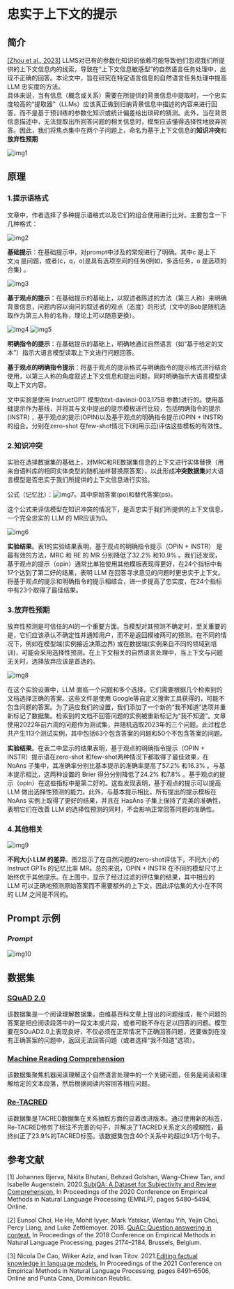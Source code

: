 # **忠实于上下文的提示**

## 简介

[[Zhou et al., 2023]](https://arxiv.org/abs/2303.11315) LLMS对已有的参数化知识的依赖可能导致他们忽视我们所提供的上下文信息内的线索，导致在“上下文信息敏感型”的自然语言任务处理中，出现不正确的回答。本论文中，旨在研究在特定语言信息的自然语言任务处理中提高 LLM 忠实度的方法。  
具体来说，当有信息（概念或关系）需要在所提供的背景信息中提取时，一个忠实度较高的“提取器”（LLMs）应该真正做到归纳背景信息中描述的内容来进行回答，而不是基于预训练的参数化知识或统计偏差给出琐碎的猜测。此外，当在背景信息描述中，无法提取出所回答问题的相关信息时，模型应该懂得选择性地放弃回答。因此，我们将焦点集中在两个子问题上，命名为基于上下文信息的**知识冲突**和**放弃性预期**


![img1](img/img1.png)
## 原理

### 1.提示语格式
文章中，作者选择了多种提示语格式以及它们的组合使用进行比对。主要包含一下几种格式：

![img2](img/img2.png)

**基础提示**：在基础提示中，对prompt中涉及的常规进行了明确。其中c 是上下文;q 是问题，或者(c，q，o)是具有选项空间的任务(例如，多选任务，o 是选项的合集)  。

![img3](img/img3.png)

**基于观点的提示**：在基础提示的基础上，以叙述者陈述的方法（第三人称）来明确背景信息，问题内容以询问的叙述者的观点（态度）的形式（文中的Bob是随机选取作为第三人称的名称，理论上可以随意更换）。

![img4](img/img4.png)
![img5](img/img5.png)

**明确指令的提示**：在基础提示的基础上，明确地通过自然语言（如“基于给定的文本”）指示大语言模型读取上下文进行问题回答。

**基于观点的明确指令提示**：将基于观点的提示格式与明确指令的提示格式进行结合使用，以第三人称的角度叙述上下文信息和提出问题，同时明确指示大语言模型读取上下文内容。

文中实验是使用 InstructGPT 模型(text-davinci-003,175B 参数)进行的。使用基础提示作为基线，并将其与文中提出的提示模板进行比较，包括明确指令的提示(INSTR) ，基于观点的提示(OPIN)以及基于观点的明确指令提示(OPIN + INSTR)的组合。分别在zero-shot 在few-shot情况下(利用示范)评估这些模板的有效性。


### 2.知识冲突

实验在选择数据集的基础上，对MRC和RE数据集信息的上下文进行实体替换（用来自语料库的相同实体类型的随机抽样替换原答案），以此形成**冲突数据集**对大语言模型是否忠实于我们所提供的上下文信息进行实验。

公式（记忆比）：![img7](img/img7.png)。其中原始答案(po)和替代答案(ps)。

这个公式来评估模型在知识冲突的情况下，是否忠实于我们所提供的上下文信息，一个完全忠实的 LLM 的 MR应该为0。

![img6](img/img6.png)

**实验结果**。表1的实验结果表明，基于观点的明确指令提示（OPIN + INSTR） 是最有效的方法，MRC 和 RE 的 MR 分别降低了32.2% 和10.9% 。我们还发现，基于观点的提示（opin）通常比单独使用其他模板表现得更好，在24个指标中有17个达到了第二好的结果，表明 LLM 在回答寻求意见的问题时更忠实于上下文。将基于观点的提示和明确指令的提示相结合，进一步提高了忠实度，在24个指标中有23个取得了最佳结果。

### 3.放弃性预期

放弃性预测是可信任的AI的一个重要方面。当模型对其预测不确定时，至关重要的是，它们应该承认不确定性并通知用户，而不是返回模棱两可的预测。在不同的情况下，例如在模型端(实例接近决策边界) 或在数据端(实例来自不同的领域到培训)，可能会采用选择性预测。在上下文相关的自然语言处理中，当上下文与问题无关时，选择放弃应该是首选的。


![img8](img/img8.png)

在这个实验设置中，LLM 面临一个问题和多个选择，它们需要根据几个检索到的文档选择正确的答案。这些文件是使用 Google等自定义搜索工具获得的，可能不包含问题的答案。为了适应我们的设置，我们添加了一个新的“我不知道”选项并重新标记了数据集。检索到的文档不回答问题的实例被重新标记为“我不知道”。文章使用2022年前六周的问题作为测试集，并随机选取2023年的三个问题。此过程总共产生113个测试实例，其中包括63个包含答案的问题和50个不包含答案的问题。

**实验结果**。在表二中显示的结果表明，基于观点的明确指令提示（OPIN + INSTR）提示语在zero-shot 和few-shot两种情况下都取得了最佳效果，在 NoAns 子集中，其准确率分别比基本提示的准确率提高了57.2% 和16.3% 。与基本提示相比，这两种设置的 Brier 得分分别降低了24.2% 和7.8% 。基于观点的提示（opin）在这些指标中是第二好的。这些发现表明，基于观点的提示可以提高 LLM 做出选择性预测的能力。此外，与基本提示相比，所有提出的提示模板在 NoAns 实例上取得了更好的结果，并且在 HasAns 子集上保持了完美的准确性，表明它们在改善 LLM 的选择性预测的同时，不会影响正常回答问题的准确性。

### 4.其他相关
![img9](img/img9.png)


**不同大小 LLM 的差异**。图2显示了在自然问题的zero-shot评估下，不同大小的 Instruct GPTs 的记忆比率 MR。总的来说，OPIN + INSTR 在不同的模型尺寸上始终优于其他提示。在上图中，显示了经过过滤的评估集的结果，其中相应的 LLM 可以正确地预测原始答案而不需要额外的上下文，因此评估集的大小在不同的 LLM 之间是不同的。


## Prompt 示例

### *Prompt*

![img10](img/img10.png)





## 数据集

### [SQuAD 2.0](https://aclanthology.org/P18-2124/)

该数据集是一个阅读理解数据集，由维基百科文章上提出的问题组成，每个问题的答案是相应阅读段落中的一段文本或片段，或者可能不存在足以回答的问题。模型要在SQuAD2.0上表现良好，不仅必须在正常情况下正确回答问题，还要做到在没有正确答案的问题中，返回无法回答问题（或者选择“我不知道”选项）。

### [Machine Reading Comprehension](https://aclanthology.org/N19-1300/)

该数据集聚焦机器阅读理解这个自然语言处理中的一个关键问题，任务是阅读和理解给定的文本段落，然后根据阅读内容回答相应问题。

### [Re-TACRED](https://arxiv.org/abs/2104.08398)

该数据集是TACRED数据集在关系抽取方面的显着改进版本。通过使用新的标签，Re-TACRED修剪了标注不完善的句子，并解决了TACRED关系定义的模糊性，最终纠正了23.9%的TACRED标签。该数据集包含40个关系中的超过9.1万个句子。


## 参考文献
[1] Johannes Bjerva, Nikita Bhutani, Behzad Golshan, Wang-Chiew Tan, and Isabelle Augenstein. 2020.[SubjQA: A Dataset for Subjectivity and Review Comprehension.](https://aclanthology.org/2020.emnlp-main.442/) In Proceedings of the 2020 Conference on Empirical Methods in Natural Language Processing (EMNLP), pages 5480–5494, Online.

[2] Eunsol Choi, He He, Mohit Iyyer, Mark Yatskar, Wentau Yih, Yejin Choi, Percy Liang, and Luke Zettlemoyer. 2018. [QuAC: Question answering in context.](https://aclanthology.org/D18-1241/) In Proceedings of the 2018 Conference on Empirical Methods in Natural Language Processing, pages 2174–2184, Brussels, Belgium. 

[3] Nicola De Cao, Wilker Aziz, and Ivan Titov. 2021.[Editing factual knowledge in language models.](https://aclanthology.org/2021.emnlp-main.522/) In Proceedings of the 2021 Conference on Empirical Methods in Natural Language Processing, pages 6491–6506, Online and Punta Cana, Dominican Reublic.



